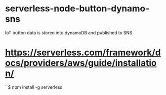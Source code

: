 # serverless-node-button-dynamo-sns
IoT button data is stored into dynamoDB and published to SNS

# https://serverless.com/framework/docs/providers/aws/guide/installation/

``$ npm install -g serverless`





